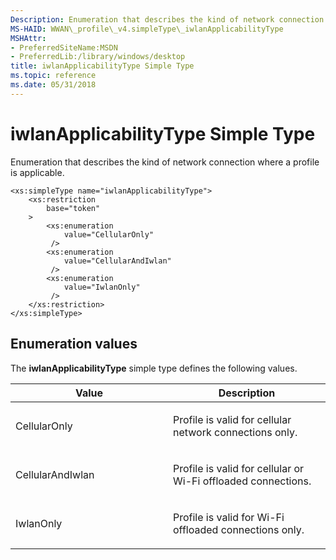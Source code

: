 ```yaml
---
Description: Enumeration that describes the kind of network connection where a profile is applicable.
MS-HAID: WWAN\_profile\_v4.simpleType\_iwlanApplicabilityType
MSHAttr:
- PreferredSiteName:MSDN
- PreferredLib:/library/windows/desktop
title: iwlanApplicabilityType Simple Type
ms.topic: reference
ms.date: 05/31/2018
---
```


# <span id="WWAN_profile_v4.simpleType_iwlanApplicabilityType"></span>iwlanApplicabilityType Simple Type

Enumeration that describes the kind of network connection where a profile is applicable.

``` syntax
<xs:simpleType name="iwlanApplicabilityType">
    <xs:restriction
        base="token"
    >
        <xs:enumeration
            value="CellularOnly"
         />
        <xs:enumeration
            value="CellularAndIwlan"
         />
        <xs:enumeration
            value="IwlanOnly"
         />
    </xs:restriction>
</xs:simpleType>
```

## Enumeration values

The **iwlanApplicabilityType** simple type defines the following values.

<table>
<colgroup>
<col style="width: 50%" />
<col style="width: 50%" />
</colgroup>
<thead>
<tr class="header">
<th>Value</th>
<th>Description</th>
</tr>
</thead>
<tbody>
<tr class="odd">
<td>CellularOnly</td>
<td><p>Profile is valid for cellular network connections only.</p></td>
</tr>
<tr class="even">
<td>CellularAndIwlan</td>
<td><p>Profile is valid for cellular or Wi-Fi offloaded connections.</p></td>
</tr>
<tr class="odd">
<td>IwlanOnly</td>
<td><p>Profile is valid for Wi-Fi offloaded connections only.</p></td>
</tr>
</tbody>
</table>

 

 



